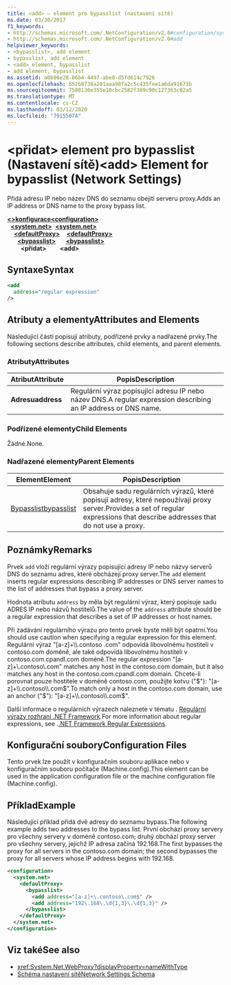 ```yaml
---
title: <add> – element pro bypasslist (nastavení sítě)
ms.date: 03/30/2017
f1_keywords:
- http://schemas.microsoft.com/.NetConfiguration/v2.0#configuration/system.net/defaultProxy/bypasslist/add
- http://schemas.microsoft.com/.NetConfiguration/v2.0#add
helpviewer_keywords:
- <bypasslist>, add element
- bypasslist, add element
- <add> element, bypasslist
- add element, bypasslist
ms.assetid: a0b86e28-86b4-4497-abe8-d5fd614c7926
ms.openlocfilehash: 652b8738a201aaa98fa2c5c435fee1a6da91673b
ms.sourcegitcommit: 7588136e355e10cbc2582f389c90c127363c02a5
ms.translationtype: MT
ms.contentlocale: cs-CZ
ms.lasthandoff: 03/12/2020
ms.locfileid: "79155074"
---
```

# <a name="add-element-for-bypasslist-network-settings"></a><span data-ttu-id="82e75-102">\<přidat> element pro bypasslist (Nastavení sítě)</span><span class="sxs-lookup"><span data-stu-id="82e75-102">\<add> Element for bypasslist (Network Settings)</span></span>
<span data-ttu-id="82e75-103">Přidá adresu IP nebo název DNS do seznamu obejití serveru proxy.</span><span class="sxs-lookup"><span data-stu-id="82e75-103">Adds an IP address or DNS name to the proxy bypass list.</span></span>  
  
[<span data-ttu-id="82e75-104">**\<>konfigurace**</span><span class="sxs-lookup"><span data-stu-id="82e75-104">**\<configuration>**</span></span>](../configuration-element.md)  
<span data-ttu-id="82e75-105">&nbsp;&nbsp;[**\<system.net>**](system-net-element-network-settings.md)</span><span class="sxs-lookup"><span data-stu-id="82e75-105">&nbsp;&nbsp;[**\<system.net>**](system-net-element-network-settings.md)</span></span>  
<span data-ttu-id="82e75-106">&nbsp;&nbsp;&nbsp;&nbsp;[**\<defaultProxy>**](defaultproxy-element-network-settings.md)</span><span class="sxs-lookup"><span data-stu-id="82e75-106">&nbsp;&nbsp;&nbsp;&nbsp;[**\<defaultProxy>**](defaultproxy-element-network-settings.md)</span></span>  
<span data-ttu-id="82e75-107">&nbsp;&nbsp;&nbsp;&nbsp;&nbsp;&nbsp;[**\<bypasslist>**](bypasslist-element-network-settings.md)</span><span class="sxs-lookup"><span data-stu-id="82e75-107">&nbsp;&nbsp;&nbsp;&nbsp;&nbsp;&nbsp;[**\<bypasslist>**](bypasslist-element-network-settings.md)</span></span>  
<span data-ttu-id="82e75-108">&nbsp;&nbsp;&nbsp;&nbsp;&nbsp;&nbsp;&nbsp;&nbsp;**\<přidat>**</span><span class="sxs-lookup"><span data-stu-id="82e75-108">&nbsp;&nbsp;&nbsp;&nbsp;&nbsp;&nbsp;&nbsp;&nbsp;**\<add>**</span></span>  
  
## <a name="syntax"></a><span data-ttu-id="82e75-109">Syntaxe</span><span class="sxs-lookup"><span data-stu-id="82e75-109">Syntax</span></span>  
  
```xml  
<add
  address="regular expression"
/>  
```  
  
## <a name="attributes-and-elements"></a><span data-ttu-id="82e75-110">Atributy a elementy</span><span class="sxs-lookup"><span data-stu-id="82e75-110">Attributes and Elements</span></span>  
 <span data-ttu-id="82e75-111">Následující části popisují atributy, podřízené prvky a nadřazené prvky.</span><span class="sxs-lookup"><span data-stu-id="82e75-111">The following sections describe attributes, child elements, and parent elements.</span></span>  
  
### <a name="attributes"></a><span data-ttu-id="82e75-112">Atributy</span><span class="sxs-lookup"><span data-stu-id="82e75-112">Attributes</span></span>  
  
|<span data-ttu-id="82e75-113">**Atribut**</span><span class="sxs-lookup"><span data-stu-id="82e75-113">**Attribute**</span></span>|<span data-ttu-id="82e75-114">**Popis**</span><span class="sxs-lookup"><span data-stu-id="82e75-114">**Description**</span></span>|  
|-------------------|---------------------|  
|<span data-ttu-id="82e75-115">**Adresu**</span><span class="sxs-lookup"><span data-stu-id="82e75-115">**address**</span></span>|<span data-ttu-id="82e75-116">Regulární výraz popisující adresu IP nebo název DNS.</span><span class="sxs-lookup"><span data-stu-id="82e75-116">A regular expression describing an IP address or DNS name.</span></span>|  
  
### <a name="child-elements"></a><span data-ttu-id="82e75-117">Podřízené elementy</span><span class="sxs-lookup"><span data-stu-id="82e75-117">Child Elements</span></span>  
 <span data-ttu-id="82e75-118">Žádné.</span><span class="sxs-lookup"><span data-stu-id="82e75-118">None.</span></span>  
  
### <a name="parent-elements"></a><span data-ttu-id="82e75-119">Nadřazené elementy</span><span class="sxs-lookup"><span data-stu-id="82e75-119">Parent Elements</span></span>  
  
|<span data-ttu-id="82e75-120">**Element**</span><span class="sxs-lookup"><span data-stu-id="82e75-120">**Element**</span></span>|<span data-ttu-id="82e75-121">**Popis**</span><span class="sxs-lookup"><span data-stu-id="82e75-121">**Description**</span></span>|  
|-----------------|---------------------|  
|[<span data-ttu-id="82e75-122">Bypasslist</span><span class="sxs-lookup"><span data-stu-id="82e75-122">bypasslist</span></span>](bypasslist-element-network-settings.md)|<span data-ttu-id="82e75-123">Obsahuje sadu regulárních výrazů, které popisují adresy, které nepoužívají proxy server.</span><span class="sxs-lookup"><span data-stu-id="82e75-123">Provides a set of regular expressions that describe addresses that do not use a proxy.</span></span>|  
  
## <a name="remarks"></a><span data-ttu-id="82e75-124">Poznámky</span><span class="sxs-lookup"><span data-stu-id="82e75-124">Remarks</span></span>  
 <span data-ttu-id="82e75-125">Prvek `add` vloží regulární výrazy popisující adresy IP nebo názvy serverů DNS do seznamu adres, které obcházejí proxy server.</span><span class="sxs-lookup"><span data-stu-id="82e75-125">The `add` element inserts regular expressions describing IP addresses or DNS server names to the list of addresses that bypass a proxy server.</span></span>  
  
 <span data-ttu-id="82e75-126">Hodnota atributu `address` by měla být regulární výraz, který popisuje sadu ADRES IP nebo názvů hostitelů.</span><span class="sxs-lookup"><span data-stu-id="82e75-126">The value of the `address` attribute should be a regular expression that describes a set of IP addresses or host names.</span></span>  
  
 <span data-ttu-id="82e75-127">Při zadávání regulárního výrazu pro tento prvek byste měli být opatrní.</span><span class="sxs-lookup"><span data-stu-id="82e75-127">You should use caution when specifying a regular expression for this element.</span></span> <span data-ttu-id="82e75-128">Regulární výraz "[a-z]+\\\\.contoso .com" odpovídá libovolnému hostiteli v contoso.com doméně, ale také odpovídá libovolnému hostiteli v contoso.com.cpandl.com doméně.</span><span class="sxs-lookup"><span data-stu-id="82e75-128">The regular expression "[a-z]+\\.contoso\\.com" matches any host in the contoso.com domain, but it also matches any host in the contoso.com.cpandl.com domain.</span></span> <span data-ttu-id="82e75-129">Chcete-li porovnat pouze hostitele v doméně contoso.com, použijte kotvu ("$"): "[a-z]+\\.contoso\\.com$".</span><span class="sxs-lookup"><span data-stu-id="82e75-129">To match only a host in the contoso.com domain, use an anchor ("$"): "[a-z]+\\.contoso\\.com$".</span></span>  
  
 <span data-ttu-id="82e75-130">Další informace o regulárních výrazech naleznete v tématu . [Regulární výrazy rozhraní .NET Framework](../../../../standard/base-types/regular-expressions.md).</span><span class="sxs-lookup"><span data-stu-id="82e75-130">For more information about regular expressions, see .[.NET Framework Regular Expressions](../../../../standard/base-types/regular-expressions.md).</span></span>  
  
## <a name="configuration-files"></a><span data-ttu-id="82e75-131">Konfigurační soubory</span><span class="sxs-lookup"><span data-stu-id="82e75-131">Configuration Files</span></span>  
 <span data-ttu-id="82e75-132">Tento prvek lze použít v konfiguračním souboru aplikace nebo v konfiguračním souboru počítače (Machine.config).</span><span class="sxs-lookup"><span data-stu-id="82e75-132">This element can be used in the application configuration file or the machine configuration file (Machine.config).</span></span>  
  
## <a name="example"></a><span data-ttu-id="82e75-133">Příklad</span><span class="sxs-lookup"><span data-stu-id="82e75-133">Example</span></span>  
 <span data-ttu-id="82e75-134">Následující příklad přidá dvě adresy do seznamu bypass.</span><span class="sxs-lookup"><span data-stu-id="82e75-134">The following example adds two addresses to the bypass list.</span></span> <span data-ttu-id="82e75-135">První obchází proxy servery pro všechny servery v doméně contoso.com; druhý obchází proxy server pro všechny servery, jejichž IP adresa začíná 192.168.</span><span class="sxs-lookup"><span data-stu-id="82e75-135">The first bypasses the proxy for all servers in the contoso.com domain; the second bypasses the proxy for all servers whose IP address begins with 192.168.</span></span>  
  
```xml  
<configuration>  
  <system.net>  
    <defaultProxy>  
      <bypasslist>  
        <add address="[a-z]+\.contoso\.com$" />  
        <add address="192\.168\.\d{1,3}\.\d{1,3}" />  
      </bypasslist>  
    </defaultProxy>  
  </system.net>  
</configuration>  
```  
  
## <a name="see-also"></a><span data-ttu-id="82e75-136">Viz také</span><span class="sxs-lookup"><span data-stu-id="82e75-136">See also</span></span>

- <xref:System.Net.WebProxy?displayProperty=nameWithType>
- [<span data-ttu-id="82e75-137">Schéma nastavení sítě</span><span class="sxs-lookup"><span data-stu-id="82e75-137">Network Settings Schema</span></span>](index.md)
